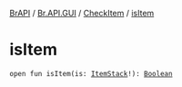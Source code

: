 [BrAPI](../../index.md) / [Br.API.GUI](../index.md) / [CheckItem](index.md) / [isItem](./is-item.md)

# isItem

`open fun isItem(is: `[`ItemStack`](https://hub.spigotmc.org/javadocs/spigot/org/bukkit/inventory/ItemStack.html)`!): `[`Boolean`](https://kotlinlang.org/api/latest/jvm/stdlib/kotlin/-boolean/index.html)